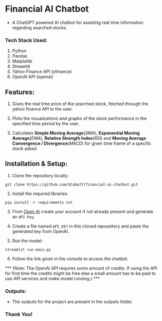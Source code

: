 # Financial AI Chatbot
- A ChatGPT powered AI chatbot for assisting real time information regarding searched stocks.

### Tech Stack Used:
1. Python
2. Pandas
3. Matplotlib
4. Streamlit
5. Yahoo Finance API (yfinance)
6. OpenAI API (openai)

## Features:
1. Gives the real time price of the searched stock, fetched through the yahoo finance API to the user.

2. Plots the visualizations and graphs of the stock performance in the specified time period by the user.

3. Calculates **Simple Moving Average**(*SMA*), **Exponential Moving Average**(*EMA*), **Relative Strength Index**(*RSI*) and **Moving Average Convergence / Divergence**(*MACD*) for given time frame of a specific stock asked.

## Installation & Setup:
1. Clone the repository locally:
```
git clone https://github.com/SCube27/financial-ai-chatbot.git
```

2. Install the required libraries:
```
pip install -r requirements.txt
```

3. From [Open AI](platforms.openai.com) create your account if not already present and generate an `API Key`.

4. Create a file named `API_KEY` in this cloned reposeitory and paste the generated key from OpenAI.

5. Run the model:
```
streamlit run main.py
```

6. Follow the link given in the console to access the chatbot.

*** (Note: The OpenAi API requires some amount of credits. If using the API for first time the credits might be free else a small amount has to be paid to use API services and make model running.) ***

### Outputs:
- The outputs for the project are present in the outputs folder.

### Thank You!
